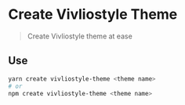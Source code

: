 # Create Vivliostyle Theme

> Create Vivliostyle theme at ease

## Use

```bash
yarn create vivliostyle-theme <theme name>
# or
npm create vivliostyle-theme <theme name>
```
